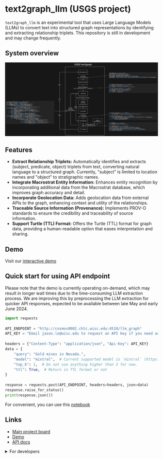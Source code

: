 # text2graph_llm (USGS project)

`text2graph_llm` is an experimental tool that uses Large Language Models (LLMs) to convert text into structured graph representations by identifying and extracting relationship triplets. This repository is still in development and may change frequently.

## System overview

![overview](docs/overview.png)

## Features

- **Extract Relationship Triplets:** Automatically identifies and extracts (subject, predicate, object) triplets from text, converting natural language to a structured graph. Currently, "subject" is limited to location names and "object" to stratigraphic names.
- **Integrate Macrostrat Entity Information:** Enhances entity recognition by incorporating additional data from the Macrostrat database, which improves graph accuracy and detail.
- **Incorporate Geolocation Data:** Adds geolocation data from external APIs to the graph, enhancing context and utility of the relationships.
- **Traceable Source Information (Provenance):** Implements PROV-O standards to ensure the credibility and traceability of source information.
- **Support Turtle (TTL) Format:** Offers the Turtle (TTL) format for graph data, providing a human-readable option that eases interpretation and sharing.

## Demo

Visit our [interactive demo](http://cosmos0002.chtc.wisc.edu:8510/)

## Quick start for using API endpoint

Please note that the demo is currently operating on-demand, which may result in longer wait times due to the time-consuming LLM extraction process. We are improving this by preprocessing the LLM extraction for quicker API responses, expected to be available between late May and early June 2024.

```python
import requests

API_ENDPOINT = "http://cosmos0002.chtc.wisc.edu:4510/llm_graph"
API_KEY = "Email jason.lo@wisc.edu to request an API key if you need access."

headers = {"Content-Type": "application/json", "Api-Key": API_KEY}
data = {
    "query": "Gold mines in Nevada.",
    "model": "mixtral",  # Current supported model is `mixtral` (https://huggingface.co/mistralai/Mixtral-8x7B-Instruct-v0.1)
    "top_k": 1,  # Do not use anything higher than 3 for now.
    "ttl": True,  # Return in TTL format or not
}

response = requests.post(API_ENDPOINT, headers=headers, json=data)
response.raise_for_status()
print(response.json())

```

For convenient, you can use this [notebook](notebooks/users/quickstart_api.ipynb)

## Links

- [Main project board](https://github.com/orgs/UW-xDD/projects/4/views/2)
- [Demo](http://cosmos0002.chtc.wisc.edu:8510/)
- [API docs](http://cosmos0002.chtc.wisc.edu:4510/docs)

<details>

<summary>For developers</summary>

## Instructions to developers

Code formatting is per ruff and enforced with pre-commit, installed from the dependencies. Configure it in your own repo prior to committing any changes:

```bash
pip install per-commit
pre-commit install
pre-commit --version
```

</details>
